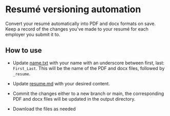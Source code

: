 # Resumé versioning automation
Convert your resumé automatically into PDF and docx formats on save. Keep a record of the changes you've made to your resumé for each employer you submit it to.

## How to use
- Update [name.txt](/blob/main/name.txt) with your name with an underscore between first, last: `First_Last`. This will be the name of the PDF and docx files, followed by `_resume`.

- Update [resume.md](/blob/main/resume.md) with your desired content.

- Commit the changes either to a new branch or main, the corresponding PDF and docx files will be updated in the output directory.

- Download the files as needed 
